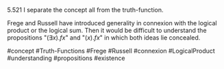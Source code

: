 5.521 I separate the concept all from the truth-function.

Frege and Russell have introduced generality in connexion with the logical product or the logical sum. Then it would be difficult to understand the propositions "$(\exists x).fx$" and "$(x).fx$" in which both ideas lie concealed.

#concept #Truth-Functions #Frege #Russell #connexion #LogicalProduct #understanding #propositions #existence 